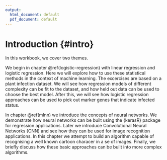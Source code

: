 ```yaml
---
output:
  html_document: default
  pdf_document: default
---
```

# Introduction {#intro}

In this workbook, we cover two themes. 

We begin in chapter \@ref(logistic-regression) with linear regression and logistic regression. Here we will explore how to use these statistical methods in the context of machine learning. The excercises are based on a plant infection dataset. We will see how regression models of different complexity can be fit to the dataset, and how held out data can be used to choose the best model. After this, we will see how logistic regression approaches can be used to pick out marker genes that indicate infected status.   

In chapter \@ref(mlnn) we introduce the concepts of neural networks. We demonstrate how neural networks can be built using the {kerasR} package for regression applications. Later we introduce Convolutional Neural Networks (CNN) and see how they can be used for image recognition applications. In this chapter we attempt to build an algorithm capable of recognising a well known cartoon characer in a se of images. Finally, we briefly discuss how these basic approaches can be built into more complex algorithms.


